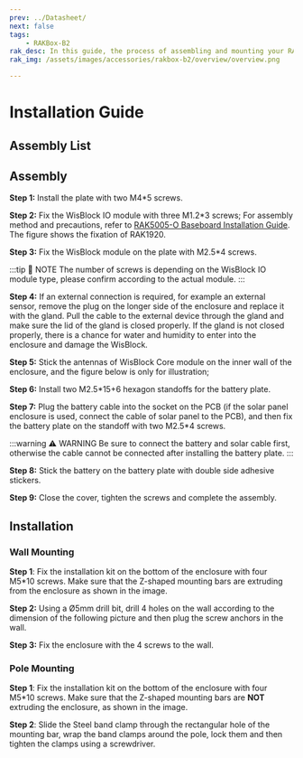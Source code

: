```yaml
---
prev: ../Datasheet/
next: false
tags:
    - RAKBox-B2
rak_desc: In this guide, the process of assembling and mounting your RAKBox-B2 will be shown step by step. Strict adherence to the steps guarantees a secured and durable casing.
rak_img: /assets/images/accessories/rakbox-b2/overview/overview.png

---
```

# Installation Guide

## Assembly List

<rk-img
  src="/assets/images/accessories/rakbox-b2/installation/package-contents-b2.png"
  width="90%"
  caption="Assembly list"
/>

## Assembly

**Step 1:** Install the plate with two M4\*5 screws.

<rk-img
  src="/assets/images/accessories/rakbox-b2/installation/box-plate.png"
  width="35%"
  caption="Installing the Plate"
/>

**Step 2:** Fix the WisBlock IO module with three M1.2\*3 screws; For assembly method and precautions, refer to [RAK5005-O Baseboard Installation Guide](https://docs.rakwireless.com/Knowledge-Hub/Learn/RAK5005-O-Baseboard-Installation-Guide/). The figure shows the fixation of RAK1920.

<rk-img
  src="/assets/images/accessories/rakbox-b2/installation/wisblock-io.png"
  width="35%"
  caption="Attaching WisBlock IO"
/>

**Step 3:** Fix the WisBlock module on the plate with M2.5\*4 screws.

:::tip 📝 NOTE
The number of screws is depending on the WisBlock IO module type, please confirm according to the actual module.
:::

<rk-img
  src="/assets/images/accessories/rakbox-b2/installation/box-wisblock.png"
  width="35%"
  caption="Attaching WisBlock Module"
/>

**Step 4:** If an external connection is required, for example an external sensor, remove the plug on the longer side of the enclosure and replace it with the gland. Pull the cable to the external device through the gland and make sure the lid of the gland is closed properly. If the gland is not closed properly, there is a chance for water and humidity to enter into the enclosure and damage the WisBlock.

<rk-img
  src="/assets/images/accessories/rakbox-b2/installation/box-plug.png"
  width="35%"
  caption="Attaching the Gland"
/>

**Step 5:** Stick the antennas of WisBlock Core module on the inner wall of the enclosure, and the figure below is only for illustration;

<rk-img
  src="/assets/images/accessories/rakbox-b2/installation/image-20200713172526816.png"
  height="35%"
  caption="Installing the Antennas to the Enclosure"
/>

**Step 6:** Install two M2.5\*15+6 hexagon standoffs for the battery plate.

<rk-img
  src="/assets/images/accessories/rakbox-b2/installation/image-20200713172618654.png"
  height="35%"
  caption="Installing standoff screws"
/>

**Step 7:** Plug the battery cable into the socket on the PCB (if the solar panel enclosure is used, connect the cable of solar panel to the PCB), and then fix the battery plate on the standoff with two M2.5\*4 screws.

:::warning ⚠️ WARNING
Be sure to connect the battery and solar cable first, otherwise the cable cannot be connected after installing the battery plate.
:::

<rk-img
  src="/assets/images/accessories/rakbox-b2/installation/image-20200713172829441.png"
  height="35%"
  caption="Attaching battery and Solar Panel"
/>

**Step 8:** Stick the battery on the battery plate with double side adhesive stickers.

<rk-img
  src="/assets/images/accessories/rakbox-b2/installation/box-battery.png"
  width="35%"
  caption="Attaching the Battery"
/>

**Step 9:** Close the cover, tighten the screws and complete the assembly.

<rk-img
  src="/assets/images/accessories/rakbox-b2/installation/box-cover.png"
  width="35%"
  caption="Attaching the Cover"
/>

## Installation

### Wall Mounting

**Step 1**: Fix the installation kit on the bottom of the enclosure with four M5\*10 screws. Make sure that the Z-shaped mounting bars are extruding from the enclosure as shown in the image.

<rk-img
  src="/assets/images/accessories/rakbox-b2/installation/box-bracket.png"
  width="35%"
  caption="Installing the Bracket"
/>

**Step 2:** Using a Ø5mm drill bit, drill 4 holes on the wall according to the dimension of the following picture and then plug the screw anchors in the wall.

<rk-img
  src="/assets/images/accessories/rakbox-b2/installation/screw-distance.png"
  width="35%"
  caption="4 Drill Holes"
/>

**Step 3:** Fix the enclosure with the 4 screws to the wall.

<rk-img
  src="/assets/images/accessories/rakbox-b2/installation/box-wall-bracket.png"
  width="35%"
  caption="Attaching the Enclosure to the Wall"
/>

### Pole Mounting

**Step 1**: Fix the installation kit on the bottom of the enclosure with four M5\*10 screws. Make sure that the Z-shaped mounting bars are **NOT** extruding the enclosure, as shown in the image.

<rk-img
  src="/assets/images/accessories/rakbox-b2/installation/box-belt-bracket.png"
  width="35%"
  caption="Attaching the Installation Kit"
/>

**Step 2**: Slide the Steel band clamp through the rectangular hole of the mounting bar, wrap the band clamps around the pole, lock them and then tighten the clamps using a screwdriver.

<rk-img
  src="/assets/images/accessories/rakbox-b2/installation/box-belt.png"
  width="25%"
  caption="Attaching the Clamp to the Pole"
/>
